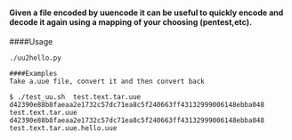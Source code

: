 #### Given a file encoded by uuencode it can be useful to quickly encode and decode it again using a mapping of your choosing (pentest,etc).

####Usage
```
./uu2hello.py

####Examples
Take a.uue file, convert it and then convert back

$ ./test_uu.sh  test.text.tar.uue
d42390e88b8faeaa2e1732c57dc71ea8c5f240663ff43132999006148ebba048  test.text.tar.uue
d42390e88b8faeaa2e1732c57dc71ea8c5f240663ff43132999006148ebba048  test.text.tar.uue.hello.uue


